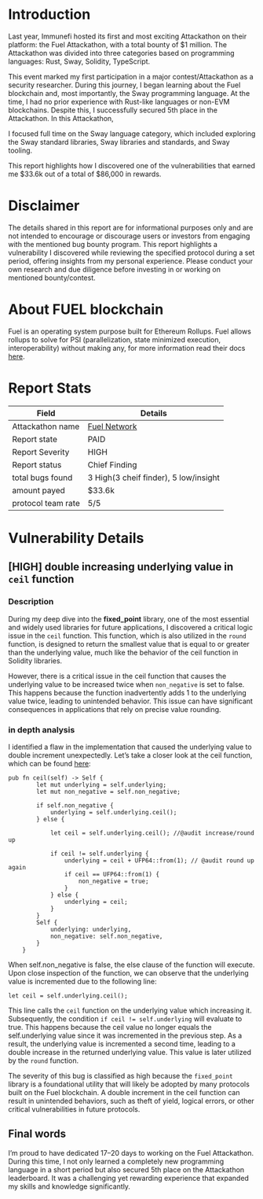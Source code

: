 # Introduction

Last year, Immunefi hosted its first and most exciting Attackathon on their platform: the Fuel Attackathon, with a total bounty of $1 million. The Attackathon was divided into three categories based on programming languages: Rust, Sway, Solidity, TypeScript.

This event marked my first participation in a major contest/Attackathon as a security researcher. During this journey, I began learning about the Fuel blockchain and, most importantly, the Sway programming language. At the time, I had no prior experience with Rust-like languages or non-EVM blockchains. Despite this, I successfully secured 5th place in the Attackathon. In this Attackathon,

I focused full time on the Sway language category, which included exploring the Sway standard libraries, Sway libraries and standards, and Sway tooling.

This report highlights how I discovered one of the vulnerabilities that earned me $33.6k out of a total of $86,000 in rewards.

# Disclaimer

The details shared in this report are for informational purposes only and are not intended to encourage or discourage users or investors from engaging with the mentioned bug bounty program. This report highlights a vulnerability I discovered while reviewing the specified protocol during a set period, offering insights from my personal experience. Please conduct your own research and due diligence before investing in or working on mentioned bounty/contest.

# About **FUEL blockchain**

Fuel is an operating system purpose built for Ethereum Rollups. Fuel allows rollups to solve for PSI (parallelization, state minimized execution, interoperability) without making any, for more information read their docs [here](https://docs.fuel.network/docs/intro/what-is-fuel/).

# Report Stats

| Field              | Details                                                                                      |
| ------------------ | -------------------------------------------------------------------------------------------- |
| Attackathon name   | [Fuel Network](https://immunefi.com/audit-competition/fuel-network-attackathon/leaderboard/) |
| Report state       | PAID                                                                                         |
| Report Severity    | HIGH                                                                                         |
| Report status      | Chief Finding                                                                                |
| total bugs found   | 3 High(3 cheif finder), 5 low/insight                                                        |
| amount payed       | $33.6k                                                                                       |
| protocol team rate | 5/5                                                                                          |

# Vulnerability Details

## [HIGH] double increasing underlying value in `ceil` function

### Description

During my deep dive into the **fixed_point** library, one of the most essential and widely used libraries for future applications, I discovered a critical logic issue in the `ceil` function. This function, which is also utilized in the `round` function, is designed to return the smallest value that is equal to or greater than the underlying value, much like the behavior of the ceil function in Solidity libraries.

However, there is a critical issue in the ceil function that causes the underlying value to be increased twice when `non_negative` is set to false. This happens because the function inadvertently adds 1 to the underlying value twice, leading to unintended behavior. This issue can have significant consequences in applications that rely on precise value rounding.

### in depth analysis

I identified a flaw in the implementation that caused the underlying value to double increment unexpectedly. Let’s take a closer look at the ceil function, which can be found [here](https://github.com/FuelLabs/sway-libs/blob/0f47d33d6e5da25f782fc117d4be15b7b12d291b/libs/src/fixed_point/ifp128.sw#L466-L488):

```sway
pub fn ceil(self) -> Self {
        let mut underlying = self.underlying;
        let mut non_negative = self.non_negative;

        if self.non_negative {
            underlying = self.underlying.ceil();
        } else {

            let ceil = self.underlying.ceil(); //@audit increase/round up

            if ceil != self.underlying {
                underlying = ceil + UFP64::from(1); // @audit round up again
                if ceil == UFP64::from(1) {
                    non_negative = true;
                }
            } else {
                underlying = ceil;
            }
        }
        Self {
            underlying: underlying,
            non_negative: self.non_negative,
        }
    }
```

When self.non_negative is false, the else clause of the function will execute. Upon close inspection of the function, we can observe that the underlying value is incremented due to the following line:

`let ceil = self.underlying.ceil();`

This line calls the `ceil` function on the underlying value which increasing it. Subsequently, the condition `if ceil != self.underlying` will evaluate to true. This happens because the ceil value no longer equals the self.underlying value since it was incremented in the previous step. As a result, the underlying value is incremented a second time, leading to a double increase in the returned underlying value. This value is later utilized by the `round` function.

The severity of this bug is classified as high because the `fixed_point ` library is a foundational utility that will likely be adopted by many protocols built on the Fuel blockchain. A double increment in the ceil function can result in unintended behaviors, such as theft of yield, logical errors, or other critical vulnerabilities in future protocols.

## Final words

I’m proud to have dedicated 17–20 days to working on the Fuel Attackathon. During this time, I not only learned a completely new programming language in a short period but also secured 5th place on the Attackathon leaderboard. It was a challenging yet rewarding experience that expanded my skills and knowledge significantly.
